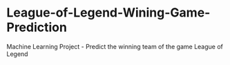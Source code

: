 # League-of-Legend-Wining-Game-Prediction
Machine Learning Project - Predict the winning team of the game League of Legend

